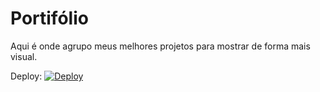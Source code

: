 # Portifólio

Aqui é onde agrupo meus melhores projetos para mostrar de forma mais visual.

Deploy: [![Deploy](https://img.shields.io/badge/Site-1E22F8)](https://fabio-henrique-portifolio.netlify.app/)
